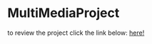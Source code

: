 # MultiMediaProject 
to review the project click the link below:
[here!](https://amna-313.github.io/MultiMediaProject/MultiMediaProject/index.html)
